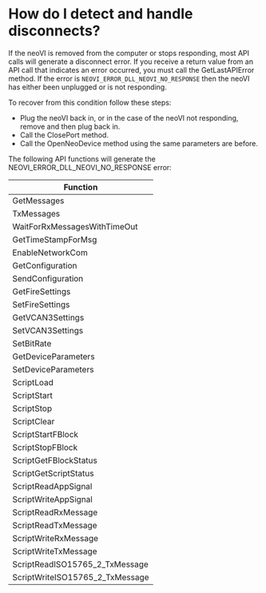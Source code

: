 # How do I detect and handle disconnects?

If the neoVI is removed from the computer or stops responding, most API calls will generate a disconnect error. If you receive a return value from an API call that indicates an error occurred, you must call the GetLastAPIError method. If the error is `NEOVI_ERROR_DLL_NEOVI_NO_RESPONSE` then the neoVI has either been unplugged or is not responding.

To recover from this condition follow these steps:

* Plug the neoVI back in, or in the case of the neoVI not responding, remove and then plug back in.
* Call the ClosePort method.
* Call the OpenNeoDevice method using the same parameters are before.

The following API functions will generate the NEOVI\_ERROR\_DLL\_NEOVI\_NO\_RESPONSE error:

| Function                          |
| --------------------------------- |
| GetMessages                       |
| TxMessages                        |
| WaitForRxMessagesWithTimeOut      |
| GetTimeStampForMsg                |
| EnableNetworkCom                  |
| GetConfiguration                  |
| SendConfiguration                 |
| GetFireSettings                   |
| SetFireSettings                   |
| GetVCAN3Settings                  |
| SetVCAN3Settings                  |
| SetBitRate                        |
| GetDeviceParameters               |
| SetDeviceParameters               |
| ScriptLoad                        |
| ScriptStart                       |
| ScriptStop                        |
| ScriptClear                       |
| ScriptStartFBlock                 |
| ScriptStopFBlock                  |
| ScriptGetFBlockStatus             |
| ScriptGetScriptStatus             |
| ScriptReadAppSignal               |
| ScriptWriteAppSignal              |
| ScriptReadRxMessage               |
| ScriptReadTxMessage               |
| ScriptWriteRxMessage              |
| ScriptWriteTxMessage              |
| ScriptReadISO15765\_2\_TxMessage  |
| ScriptWriteISO15765\_2\_TxMessage |
